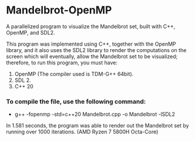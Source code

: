 # Mandelbrot-OpenMP
A parallelized program to visualize the Mandelbrot set, built with C++, OpenMP, and SDL2.

This program was implemented using C++, together with the OpenMP library, and it also uses the SDL2 library to render the computations on the screen which will eventually, allow the Mandelbrot set to be visualized; therefore, to run this program, you must have:
1. OpenMP (The compiler used is TDM-G++ 64bit).
2. SDL 2.
3. C++ 20

### To compile the file, use the following command:
- g++ -fopenmp -std=c++20 Mandelbrot.cpp -o Mandelbrot -lSDL2

In 1.581 seconds, the program was able to render out the Mandelbrot set by running over 1000 iterations. (AMD Ryzen 7 5800H Octa-Core)

